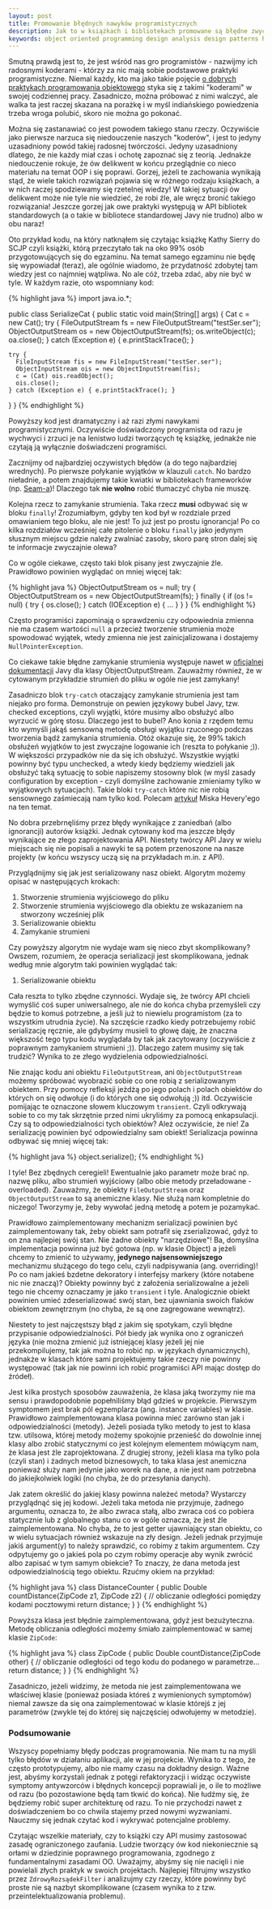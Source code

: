 ```yaml
---
layout: post
title: Promowanie błędnych nawyków programistycznych
description: Jak to w książkach i bibliotekach promowane są błędne zwyczaje programistyczne
keywords: object oriented programming design analysis design patterns high cohesion low coupling
---
```

Smutną prawdą jest to, że jest wśród nas gro programistów - nazwijmy ich radosnymi koderami - którzy
za nic mają sobie podstawowe praktyki programistyczne. Niemal każdy, kto ma jako takie
pojęcie [o dobrych praktykach programowania obiektowego](http://michalorman.pl/blog/2010/01/programisci-obiektowi-a-programisci-obiektowi)
styka się z takimi "koderami" w swojej codziennej pracy. Zasadniczo, można próbować z nimi
walczyć, ale walka ta jest raczej skazana na porażkę i w myśl indiańskiego powiedzenia
trzeba wroga polubić, skoro nie można go pokonać.

Można się zastanawiać co jest powodem takiego stanu rzeczy. Oczywiście jako pierwsze
narzuca się niedouczenie naszych "koderów", i jest to jedyny uzasadniony powód
takiej radosnej twórczości. Jedyny uzasadniony dlatego, że nie każdy miał czas i ochotę
zapoznać się z teorią. Jednakże niedouczenie rokuje, że ów delikwent w końcu przeglądnie co nieco
materiału na temat OOP i się poprawi. Gorzej, jeżeli te zachowania wynikają stąd, że wiele takich
rozwiązań pojawia się w różnego rodzaju książkach, a w nich raczej spodziewamy
się rzetelnej wiedzy! W takiej sytuacji ów delikwent może nie tyle nie wiedzieć,
że robi źle, ale wręcz bronić takiego rozwiązania! Jeszcze gorzej jak owe praktyki
występują w API bibliotek standardowych (a o takie w bibliotece standardowej
Javy nie trudno) albo w obu naraz!

Oto przykład kodu, na który natknąłem się czytając książkę Kathy Sierry do SCJP
czyli książki, którą przeczytało tak na oko 99% osób przygotowujących się do egzaminu.
Na temat samego egzaminu nie będę się wypowiadał (teraz), ale ogólnie wiadomo, że przydatność
zdobytej tam wiedzy jest co najmniej wątpliwa. No ale cóż, trzeba zdać, aby nie być w tyle.
W każdym razie, oto wspomniany kod:

{% highlight java %}
import java.io.*;

public class SerializeCat {
  public static void main(String[] args) {
    Cat c = new Cat();
    try {
      FileOutputStream fs = new FileOutputStream("testSer.ser");
      ObjectOutputStream os = new ObjectOutputStream(fs);
      os.writeObject(c);
      oa.close();
    } catch (Exception e) { e.printStackTrace(); }

    try {
      FileInputStream fis = new FileInputStream("testSer.ser");
      ObjectInputStream ois = new ObjectInputStream(fis);
      c = (Cat) ois.readObject();
      ois.close();
    } catch (Exception e) { e.printStackTrace(); }
  }
}
{% endhighlight %}

Powyższy kod jest dramatyczny i aż razi złymi nawykami programistycznymi. Oczywiście
doświadczony programista od razu je wychwyci i zrzuci je na lenistwo ludzi tworzących
tę książkę, jednakże nie czytają ją wyłącznie doświadczeni programiści.

Zacznijmy od najbardziej oczywistych błędów (a do tego najbardziej wrednych). Po pierwsze
połykanie wyjątków w klauzuli ``catch``. No bardzo nieładnie, a potem znajdujemy takie kwiatki
w bibliotekach frameworków (np. [Seam-a](http://michalorman.pl/blog/2009/12/zdradziecki-zielony-pasek-podczas-testow-integracyjnych-w-seam/))!
Dlaczego tak **nie wolno** robić tłumaczyć chyba nie muszę.

Kolejna rzecz to zamykanie strumienia. Taka rzecz **musi** odbywać się w bloku
``finally``! Zrozumiałbym, gdyby ten kod był w rozdziale przed omawianiem tego bloku,
ale nie jest! To już jest po prostu ignorancja! Po co kilka rozdziałów wcześniej całe
pitolenie o bloku ``finally`` jako jedynym słusznym miejscu gdzie należy zwalniać zasoby,
skoro parę stron dalej się te informacje zwyczajnie olewa?

Co w ogóle ciekawe, często taki blok pisany jest zwyczajnie źle. Prawidłowo powinien
wyglądać on mniej więcej tak:

{% highlight java %}
ObjectOutputStream os = null;
try {
  ObjectOutputStream os = new ObjectOutputStream(fs);
} finally {
  if (os != null) {
    try {
      os.close();
    } catch (IOException e) { ... }
  }
}
{% endhighlight %}

Często programiści zapominają o sprawdzeniu czy odpowiednia zmienna nie ma czasem
wartości ``null`` a przecież tworzenie strumienia może spowodować wyjątek, wtedy
zmienna nie jest zainicjalizowana i dostajemy ``NullPointerException``.

Co ciekawe takie błędne zamykanie strumienia występuje nawet w [oficjalnej dokumentacji](http://java.sun.com/j2se/1.4.2/docs/api/java/io/ObjectOutputStream.html)
Javy dla klasy ObjectOutputStream. Zauważmy również, że w cytowanym przykładzie
strumień do pliku w ogóle nie jest zamykany!

Zasadniczo blok ``try-catch`` otaczający zamykanie strumienia jest tam niejako
pro forma. Demonstruje on pewien językowy bubel Javy, tzw. checked exceptions, czyli
wyjątki, które musimy albo obsłużyć albo wyrzucić w górę stosu. Dlaczego jest to bubel?
Ano konia z rzędem temu kto wymyśli jakąś sensowną metodę obsługi wyjątku rzuconego
podczas tworzenia bądź zamykania strumienia. Otóż okazuje się, że 99% takich obsłużeń
wyjątków to jest zwyczajne logowanie ich (reszta to połykanie ;)). W większości przypadków
nie da się ich obsłużyć. Wszystkie wyjątki powinny być typu unchecked, a wtedy kiedy będziemy wiedzieli jak obsłużyć
taką sytuację to sobie napiszemy stosowny blok (w myśl zasady configuration by exception - czyli
domyślne zachowanie zmieniamy tylko w wyjątkowych sytuacjach). Takie bloki ``try-catch`` które nic
nie robią sensownego zaśmiecają nam tylko kod. Polecam [artykuł](http://misko.hevery.com/2009/09/16/checked-exceptions-i-love-you-but-you-have-to-go/)
Miska Hevery'ego na ten temat.

No dobra przebrnęliśmy przez błędy wynikające z zaniedbań (albo ignorancji) autorów
książki. Jednak cytowany kod ma jeszcze błędy wynikające ze złego zaprojektowania API.
Niestety twórcy API Javy w wielu miejscach się nie popisali a nawyki te są
potem przenoszone na nasze projekty (w końcu wszyscy uczą się na przykładach m.in. z API).

Przyglądnijmy się jak jest serializowany nasz obiekt. Algorytm możemy opisać w następujących
krokach:

1. Stworzenie strumienia wyjściowego do pliku
2. Stworzenie strumienia wyjściowego dla obiektu ze wskazaniem na stworzony wcześniej plik
3. Serializowanie obiektu
4. Zamykanie strumieni

Czy powyższy algorytm nie wydaje wam się nieco zbyt skomplikowany? Owszem, rozumiem, że
operacja serializacji jest skomplikowana, jednak według mnie algorytm taki powinien wyglądać
tak:

1. Serializowanie obiektu

Cała reszta to tylko zbędne czynności. Wydaje się, że twórcy API chcieli wymyślić coś
super uniwersalnego, ale nie do końca chyba przemyśleli czy będzie to komuś potrzebne, a
jeśli już to niewielu programistom (za to wszystkim utrudnia życie).
Na szczęście rzadko kiedy potrzebujemy robić
serializację ręcznie, ale gdybyśmy musieli to głowę daję, że znaczna większość tego
typu kodu wyglądała by tak jak zacytowany (oczywiście z poprawnym zamykaniem strumieni ;)).
Dlaczego zatem musimy się tak trudzić? Wynika to ze złego wydzielenia odpowiedzialności.

Nie znając kodu ani obiektu ``FileOutputStream``, ani ``ObjectOutputStream`` możemy
spróbować wyobrazić sobie co one robią z serializowanym obiektem. Przy pomocy refleksji
jeżdżą po jego polach i polach obiektów do których on się odwołuje (i do których one się
odwołują ;)) itd. Oczywiście pomijając te oznaczone słowem kluczowym ``transient``.
Czyli odkrywają sobie to co my tak skrzętnie przed nimi ukryliśmy za pomocą
enkapsulacji. Czy są to odpowiedzialności tych obiektów? Ależ oczywiście, że nie!
Za serializację powinien być odpowiedzialny sam obiekt! Serializacja powinna
odbywać się mniej więcej tak:

{% highlight java %}
object.serialize();
{% endhighlight %}

I tyle! Bez zbędnych ceregieli! Ewentualnie jako parametr może brać np. nazwę pliku,
albo strumień wyjściowy (albo obie metody przeładowane - overloaded).
Zauważmy, że obiekty ``FileOutputStream`` oraz
``ObjectOutputStream`` to są anemiczne klasy. Nie służą nam kompletnie do niczego!
Tworzymy je, żeby wywołać jedną metodę a potem je pozamykać.

Prawidłowo zaimplementowany mechanizm serializacji powinien być zaimplementowany
tak, żeby obiekt sam potrafił się zserializować, gdyż to on zna najlepiej swój
stan. Nie żadne obiekty "narzędziowe"! Ba, domyślna implementacja powinna już być
gotowa (np. w klasie Object) a jeżeli chcemy to zmienić to używamy, **jedynego
najsensowniejszego** mechanizmu służącego do tego celu, czyli nadpisywania (ang. overriding)!
Po co nam jakieś bzdetne dekoratory i interfejsy markery (które notabene nic nie
znaczą)? Obiekty powinny być z założenia serializowalne
a jeżeli tego nie chcemy oznaczamy je jako ``transient`` i tyle. Analogicznie
obiekt powinien umieć zdeserializować swój stan, bez ujawniania swoich flaków
obiektom zewnętrznym (no chyba, że są one zagregowane wewnątrz).

Niestety to jest najczęstszy błąd z jakim się spotykam, czyli błędne przypisanie
odpowiedzialności. Pół biedy jak wynika ono z ograniczeń języka (nie można zmienić już
istniejącej klasy jeżeli jej nie przekompilujemy, tak jak można to robić np. w językach
dynamicznych), jednakże w klasach które sami projektujemy takie rzeczy nie powinny
występować (tak jak nie powinni ich robić programiści API mając dostęp do źródeł).

Jest kilka prostych sposobów zauważenia, że klasa jaką tworzymy nie ma sensu i
prawdopodobnie popełniliśmy błąd gdzieś w projekcie. Pierwszym symptomem jest brak pól
egzemplarza (ang. instance variables) w klasie. Prawidłowo zaimplementowana klasa powinna mieć
zarówno stan jak i odpowiedzialności (metody). Jeżeli posiada tylko metody to jest to klasa tzw. utilsowa, której
metody możemy spokojnie przenieść do dowolnie innej klasy albo zrobić statycznymi
co jest kolejnym elementem mówiącym nam, że klasa jest źle zaprojektowana. Z drugiej
strony, jeżeli klasa ma tylko pola (czyli stan) i żadnych metod biznesowych, to taka
klasa jest anemiczna ponieważ służy nam jedynie jako worek na dane, a nie jest nam
potrzebna do jakiejkolwiek logiki (no chyba, że do przesyłania danych).

Jak zatem określić do jakiej klasy powinna należeć metoda? Wystarczy przyglądnąć
się jej kodowi. Jeżeli taka metoda nie przyjmuje, żadnego argumentu, oznacza to, że
albo zwraca stałą, albo zwraca coś co pobiera statycznie lub z globalnego stanu co w ogóle oznacza, że jest
źle zaimplementowana. No chyba, że to jest getter ujawniający stan obiektu, co w wielu sytuacjach
również wskazuje na zły design. Jeżeli jednak przyjmuje jakiś argument(y) to należy sprawdzić,
co robimy z takim argumentem. Czy odpytujemy go o jakieś pola po czym robimy operacje
aby wynik zwrócić albo zapisać w tym samym obiekcie? To znaczy, że dana metoda jest odpowiedzialnością
tego obiektu. Rzućmy okiem na przykład:

{% highlight java %}
class DistanceCounter {
  public Double countDistance(ZipCode z1, ZipCode z2) {
    // obliczanie odległości pomiędzy kodami pocztowymi
    return distance;
  }
}
{% endhighlight %}

Powyższa klasa jest błędnie zaimplementowana, gdyż jest bezużyteczna. Metodę
obliczania odległości możemy śmiało zaimplementować w samej klasie ``ZipCode``:

{% highlight java %}
class ZipCode {
  public Double countDistance(ZipCode other) {
    // obliczanie odległości od tego kodu do podanego w parametrze...
    return distance;
  }
}
{% endhighlight %}

Zasadniczo, jeżeli widzimy, że metoda nie jest zaimplementowana we właściwej klasie
(ponieważ posiada któreś z wymienionych symptomów) niemal zawsze da się ona zaimplementować
w klasie którejś z jej parametrów (zwykle tej do której się najczęściej odwołujemy w metodzie).

### Podsumowanie

Wszyscy popełniamy błędy podczas programowania. Nie mam tu na myśli tylko błędów
w działaniu aplikacji, ale w jej projekcie. Wynika to z tego, że często prototypujemy,
albo nie mamy czasu na dokładny design. Ważne jest, abyśmy korzystali jednak z potęgi
refaktoryzacji i widząc oczywiste symptomy antywzorców i błędnych koncepcji poprawiali
je, o ile to możliwe od razu (bo pozostawione będą tam tkwić do końca). Nie łudźmy się,
że będziemy robić super architekturę od razu. To nie przychodzi nawet z doświadczeniem
bo co chwila stajemy przed nowymi wyzwaniami. Nauczmy się jednak czytać kod i wykrywać
potencjalne problemy.

Czytając wszelkie materiały, czy to książki czy API musimy zastosować zasadę
ograniczonego zaufania. Ludzie tworzący ów kod niekoniecznie są orłami w dziedzinie
poprawnego programowania, zgodnego z fundamentalnymi zasadami OO. Uważajmy, abyśmy
się nie nacięli i nie powielali złych praktyk w swoich projektach. Najlepiej filtrujmy
wszystko przez ``ZdrowyRozsądekFilter`` i analizujmy czy rzeczy, które powinny być
proste nie są nazbyt skomplikowane (czasem wynika to z tzw. przeintelektualizowania
problemu).